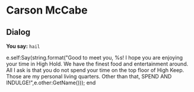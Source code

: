 # Carson McCabe


## Dialog

**You say:** `hail`



e.self:Say(string.format("Good to meet you, %s! I hope you are enjoying your time in High Hold. We have the finest food and entertainment around. All I ask is that you do not spend your time on the top floor of High Keep. Those are my personal living quarters. Other than that, SPEND AND INDULGE!",e.other:GetName()));
end
